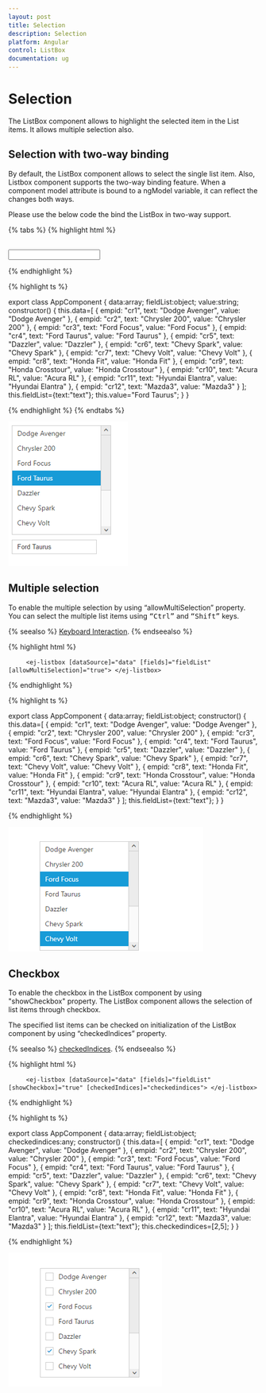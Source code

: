```yaml
---
layout: post
title: Selection
description: Selection
platform: Angular
control: ListBox
documentation: ug
---
```


# Selection

The ListBox component allows to highlight the selected item in the List items. It allows multiple selection also. 

## Selection with two-way binding

By default, the ListBox component allows to select the single list item. Also, Listbox component supports the two-way binding feature. When a component model attribute is bound to a ngModel variable, it can reflect the changes both ways.

Please use the below code the bind the ListBox in two-way support.

{% tabs %}
{% highlight html %}

<div class="ctrllabel"></div>
    <ej-listbox [dataSource]="data" [fields]="fieldList" [value]="value"> </ej-listbox>
<br />
<div id="binding">
    <input type="text" id="listValue" class="input ejinputtext" [(ngModel)]="value" />
</div>

{% endhighlight %}

{% highlight ts %}

export class AppComponent {
    data:array;
    fieldList:object;
    value:string;
    constructor() {
    this.data=[
        { empid: "cr1", text: "Dodge Avenger", value: "Dodge Avenger" },
        { empid: "cr2", text: "Chrysler 200", value: "Chrysler 200" },
        { empid: "cr3", text: "Ford Focus", value: "Ford Focus" },
        { empid: "cr4", text: "Ford Taurus", value: "Ford Taurus" },
        { empid: "cr5", text: "Dazzler", value: "Dazzler" },
        { empid: "cr6", text: "Chevy Spark", value: "Chevy Spark" },
        { empid: "cr7", text: "Chevy Volt", value: "Chevy Volt" },
        { empid: "cr8", text: "Honda Fit", value: "Honda Fit" },
        { empid: "cr9", text: "Honda Crosstour", value: "Honda Crosstour" },
        { empid: "cr10", text: "Acura RL", value: "Acura RL" },
        { empid: "cr11", text: "Hyundai Elantra", value: "Hyundai Elantra" },
        { empid: "cr12", text: "Mazda3", value: "Mazda3" }
    ];
    this.fieldList={text:"text"};
    this.value="Ford Taurus";
    }
}  

{% endhighlight %}
{% endtabs %}

![](Selection_images\Selection_img1.png)

## Multiple selection

To enable the multiple selection by using “allowMultiSelection” property. You can select the multiple list items using <kbd>“Ctrl”</kbd> and <kbd>“Shift”</kbd> keys.

{% seealso %} [Keyboard Interaction](http://help.syncfusion.com/angular-2/listbox/keyboard-interaction). {% endseealso %}

{% highlight html %}

         <ej-listbox [dataSource]="data" [fields]="fieldList" [allowMultiSelection]="true"> </ej-listbox>

{% endhighlight %}

{% highlight ts %}

export class AppComponent {
    data:array;
    fieldList:object;
    constructor() {
    this.data=[
        { empid: "cr1", text: "Dodge Avenger", value: "Dodge Avenger" },
        { empid: "cr2", text: "Chrysler 200", value: "Chrysler 200" },
        { empid: "cr3", text: "Ford Focus", value: "Ford Focus" },
        { empid: "cr4", text: "Ford Taurus", value: "Ford Taurus" },
        { empid: "cr5", text: "Dazzler", value: "Dazzler" },
        { empid: "cr6", text: "Chevy Spark", value: "Chevy Spark" },
        { empid: "cr7", text: "Chevy Volt", value: "Chevy Volt" },
        { empid: "cr8", text: "Honda Fit", value: "Honda Fit" },
        { empid: "cr9", text: "Honda Crosstour", value: "Honda Crosstour" },
        { empid: "cr10", text: "Acura RL", value: "Acura RL" },
        { empid: "cr11", text: "Hyundai Elantra", value: "Hyundai Elantra" },
        { empid: "cr12", text: "Mazda3", value: "Mazda3" }
    ];
    this.fieldList={text:"text"};
    }
}  

{% endhighlight %}

![](Selection_images\Selection_img2.png)

## Checkbox

To enable the checkbox in the ListBox component by using "showCheckbox" property. The ListBox component allows the selection of list items through checkbox.

The specified list items can be checked on initialization of the ListBox component by using “checkedIndices” property. 

{% seealso %} [checkedIndices](http://helpjs.syncfusion.com/js/api/ejlistbox#members:checkedindices). {% endseealso %}

{% highlight html %}

         <ej-listbox [dataSource]="data" [fields]="fieldList" [showCheckbox]="true" [checkedIndices]="checkedindices"> </ej-listbox>

{% endhighlight %}

{% highlight ts %}

export class AppComponent {
    data:array;
    fieldList:object;
    checkedindices:any;
    constructor() {
    this.data=[
        { empid: "cr1", text: "Dodge Avenger", value: "Dodge Avenger" },
        { empid: "cr2", text: "Chrysler 200", value: "Chrysler 200" },
        { empid: "cr3", text: "Ford Focus", value: "Ford Focus" },
        { empid: "cr4", text: "Ford Taurus", value: "Ford Taurus" },
        { empid: "cr5", text: "Dazzler", value: "Dazzler" },
        { empid: "cr6", text: "Chevy Spark", value: "Chevy Spark" },
        { empid: "cr7", text: "Chevy Volt", value: "Chevy Volt" },
        { empid: "cr8", text: "Honda Fit", value: "Honda Fit" },
        { empid: "cr9", text: "Honda Crosstour", value: "Honda Crosstour" },
        { empid: "cr10", text: "Acura RL", value: "Acura RL" },
        { empid: "cr11", text: "Hyundai Elantra", value: "Hyundai Elantra" },
        { empid: "cr12", text: "Mazda3", value: "Mazda3" }
    ];
    this.fieldList={text:"text"};
    this.checkedindices=[2,5];
    }
}  

{% endhighlight %}

![](Selection_images\Selection_img3.png)